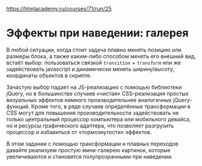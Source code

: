 https://htmlacademy.ru/courses/71/run/25
# Эффекты при наведении: галерея

В любой ситуации, когда стоит задача плавно менять позицию или размеры блока, а также каким-либо способом менять его внешний вид, встаёт выбор: пользоваться связкой  `transition`  +  `transform`  или же задействовать javascript и динамически менять ширину/высоту, координаты объектов в скрипте.

Зачастую выбор падает на JS-реализацию с помощью библиотеки jQuery, но в большинстве случаев «чистая» CSS-реализация простых визуальных эффектов намного производительнее аналогичных jQuery-функций. Кроме того, в ряде случаев определённые трансформации в CSS могут для повышения производительности задействовать не только центральный процессор компьютера или мобильного девайса, но и ресурсы графического адаптера, что позволяет разгрузить процессор и избавиться от «тормознутости» эффектов.

В этом задании с помощью трансформации и плавных переходов давайте реализуем простую мини-галерею картинок, которые увеличиваются и становятся полупрозрачными при наведении.